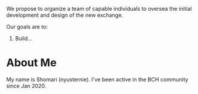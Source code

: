 We propose to organize a team of capable individuals to oversea the initial development and design of the new exchange.

Our goals are to:

1. Build...

# About Me

My name is Shomari (nyusternie). I've been active in the BCH community since Jan 2020.
